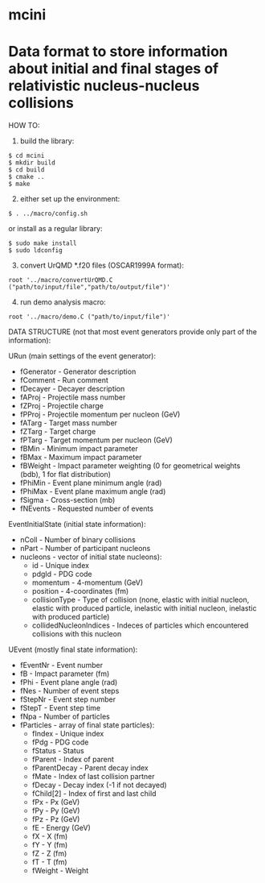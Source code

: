 # mcini
# Data format to store information about initial and final stages of relativistic nucleus-nucleus collisions

HOW TO:

1. build the library:
```
$ cd mcini
$ mkdir build
$ cd build
$ cmake ..
$ make
```
2. either set up the environment:
```
$ . ../macro/config.sh
```
or install as a regular library:
```
$ sudo make install
$ sudo ldconfig
```
3. convert UrQMD \*.f20 files (OSCAR1999A format):
```
root '../macro/convertUrQMD.C ("path/to/input/file","path/to/output/file")'
```
4. run demo analysis macro:
```
root '../macro/demo.C ("path/to/input/file")'
```

DATA STRUCTURE (not that most event generators provide only part of the information):

URun (main settings of the event generator):
  * fGenerator                       - Generator description
  * fComment                         - Run comment
  * fDecayer                         - Decayer description
  * fAProj                           - Projectile mass number
  * fZProj                           - Projectile charge
  * fPProj                           - Projectile momentum per nucleon (GeV)
  * fATarg                           - Target mass number
  * fZTarg                           - Target charge
  * fPTarg                           - Target momentum per nucleon (GeV)
  * fBMin                            - Minimum impact parameter
  * fBMax                            - Maximum impact parameter
  * fBWeight                         - Impact parameter weighting (0 for geometrical weights (bdb), 1 for flat distribution)
  * fPhiMin                          - Event plane minimum angle (rad)
  * fPhiMax                          - Event plane maximum angle (rad)
  * fSigma                           - Cross-section (mb)
  * fNEvents                         - Requested number of events

EventInitialState (initial state information):
  * nColl                            - Number of binary collisions
  * nPart                            - Number of participant nucleons
  * nucleons                         - vector of initial state nucleons):
    - id                             - Unique index
    - pdgId                          - PDG code
    - momentum                       - 4-momentum (GeV)
    - position                       - 4-coordinates (fm)
    - collisionType                  - Type of collision (none, elastic with initial nucleon, elastic with produced particle, inelastic with initial nucleon, inelastic with produced particle)
    - collidedNucleonIndices         - Indeces of particles which encountered collisions with this nucleon

UEvent (mostly final state information):
  * fEventNr                         - Event number
  * fB                               - Impact parameter (fm)
  * fPhi                             - Event plane angle (rad)
  * fNes                             - Number of event steps
  * fStepNr                          - Event step number
  * fStepT                           - Event step time
  * fNpa                             - Number of particles
  * fParticles                       - array of final state particles):
    - fIndex                         - Unique index
    - fPdg                           - PDG code
    - fStatus                        - Status
    - fParent                        - Index of parent
    - fParentDecay                   - Parent decay index
    - fMate                          - Index of last collision partner
    - fDecay                         - Decay index (-1 if not decayed)
    - fChild[2]                      - Index of first and last child
    - fPx                            - Px (GeV)
    - fPy                            - Py (GeV)
    - fPz                            - Pz (GeV)
    - fE                             - Energy (GeV)
    - fX                             - X (fm)
    - fY                             - Y (fm)
    - fZ                             - Z (fm)
    - fT                             - T (fm)
    - fWeight                        - Weight 
